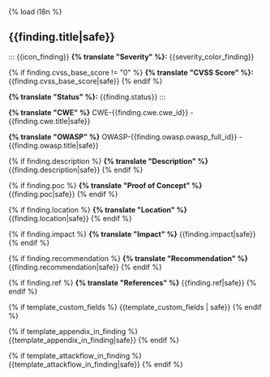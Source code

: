 {% load i18n %}

## {{finding.title|safe}}

::: {{icon_finding}}
**{% translate "Severity" %}:** {{severity_color_finding}}

{% if finding.cvss_base_score != "0" %}
**{% translate "CVSS Score" %}:** {{finding.cvss_base_score|safe}}
{% endif %}

**{% translate "Status" %}:** {{finding.status}}
:::

**{% translate "CWE" %}** CWE-{{finding.cwe.cwe_id}} - {{finding.cwe.title|safe}}

**{% translate "OWASP" %}** OWASP-{{finding.owasp.owasp_full_id}} - {{finding.owasp.title|safe}}

{% if finding.description %}
**{% translate "Description" %}** {{finding.description|safe}}
{% endif %}

{% if finding.poc %}
**{% translate "Proof of Concept" %}** {{finding.poc|safe}}
{% endif %}

{% if finding.location %}
**{% translate "Location" %}** {{finding.location|safe}}
{% endif %}

{% if finding.impact %}
**{% translate "Impact" %}** {{finding.impact|safe}}
{% endif %}

{% if finding.recommendation %}
**{% translate "Recommendation" %}** {{finding.recommendation|safe}}
{% endif %}

{% if finding.ref %}
**{% translate "References" %}** {{finding.ref|safe}}
{% endif %}

{% if template_custom_fields %}
{{template_custom_fields | safe}}
{% endif %}

{% if template_appendix_in_finding %}
{{template_appendix_in_finding|safe}}
{% endif %}

{% if template_attackflow_in_finding %}
{{template_attackflow_in_finding|safe}}
{% endif %}
